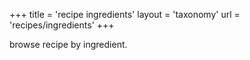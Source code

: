 +++
title = 'recipe ingredients'
layout = 'taxonomy'
url = 'recipes/ingredients'
+++

browse recipe by ingredient.